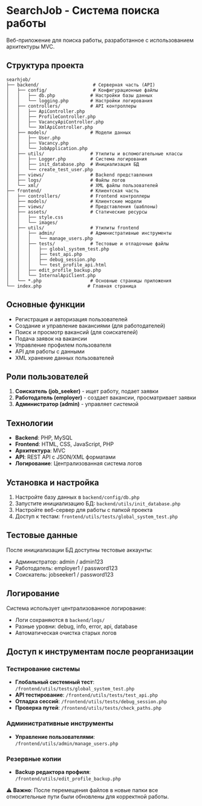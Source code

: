 # SearchJob - Система поиска работы

Веб-приложение для поиска работы, разработанное с использованием архитектуры MVC.

## Структура проекта

```
searhjob/
├── backend/                    # Серверная часть (API)
│   ├── config/                 # Конфигурационные файлы
│   │   ├── db.php             # Настройки базы данных
│   │   └── logging.php        # Настройки логирования
│   ├── controllers/           # API контроллеры
│   │   ├── ApiController.php
│   │   ├── ProfileController.php
│   │   ├── VacancyApiController.php
│   │   └── XmlApiController.php
│   ├── models/                # Модели данных
│   │   ├── User.php
│   │   ├── Vacancy.php
│   │   └── JobApplication.php
│   ├── utils/                 # Утилиты и вспомогательные классы
│   │   ├── Logger.php         # Система логирования
│   │   ├── init_database.php  # Инициализация БД
│   │   └── create_test_user.php
│   ├── views/                 # Backend представления
│   ├── logs/                  # Файлы логов
│   └── xml/                   # XML файлы пользователей
├── frontend/                  # Клиентская часть
│   ├── controllers/           # Frontend контроллеры
│   ├── models/                # Клиентские модели
│   ├── views/                 # Представления (шаблоны)
│   ├── assets/                # Статические ресурсы
│   │   ├── style.css
│   │   └── images/
│   ├── utils/                 # Утилиты frontend
│   │   ├── admin/             # Административные инструменты
│   │   │   └── manage_users.php
│   │   ├── tests/             # Тестовые и отладочные файлы
│   │   │   ├── global_system_test.php
│   │   │   ├── test_api.php
│   │   │   ├── debug_session.php
│   │   │   └── test_profile_api.html
│   │   ├── edit_profile_backup.php
│   │   └── InternalApiClient.php
│   └── *.php                  # Основные страницы приложения
└── index.php                 # Главная страница
```

## Основные функции

- Регистрация и авторизация пользователей
- Создание и управление вакансиями (для работодателей)
- Поиск и просмотр вакансий (для соискателей)
- Подача заявок на вакансии
- Управление профилем пользователя
- API для работы с данными
- XML хранение данных пользователей

## Роли пользователей

1. **Соискатель (job_seeker)** - ищет работу, подает заявки
2. **Работодатель (employer)** - создает вакансии, просматривает заявки
3. **Администратор (admin)** - управляет системой

## Технологии

- **Backend**: PHP, MySQL
- **Frontend**: HTML, CSS, JavaScript, PHP
- **Архитектура**: MVC
- **API**: REST API с JSON/XML форматами
- **Логирование**: Централизованная система логов

## Установка и настройка

1. Настройте базу данных в `backend/config/db.php`
2. Запустите инициализацию БД: `backend/utils/init_database.php`
3. Настройте веб-сервер для работы с папкой проекта
4. Доступ к тестам: `frontend/utils/tests/global_system_test.php`

## Тестовые данные

После инициализации БД доступны тестовые аккаунты:
- Администратор: admin / admin123
- Работодатель: employer1 / password123
- Соискатель: jobseeker1 / password123

## Логирование

Система использует централизованное логирование:
- Логи сохраняются в `backend/logs/`
- Разные уровни: debug, info, error, api, database
- Автоматическая очистка старых логов

## Доступ к инструментам после реорганизации

### Тестирование системы
- **Глобальный системный тест**: `/frontend/utils/tests/global_system_test.php`
- **API тестирование**: `/frontend/utils/tests/test_api.php`
- **Отладка сессий**: `/frontend/utils/tests/debug_session.php`
- **Проверка путей**: `/frontend/utils/tests/check_paths.php`

### Административные инструменты
- **Управление пользователями**: `/frontend/utils/admin/manage_users.php`

### Резервные копии
- **Backup редактора профиля**: `/frontend/utils/edit_profile_backup.php`

⚠️ **Важно**: После перемещения файлов в новые папки все относительные пути были обновлены для корректной работы.
